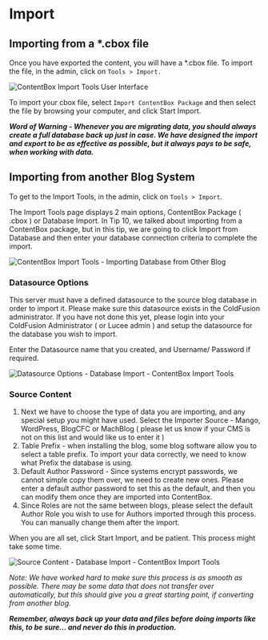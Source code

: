 # Import

## Importing from a \*.cbox file

Once you have exported the content, you will have a \*.cbox file. To import the file, in the admin, click on `Tools > Import.`

![ContentBox Import Tools User Interface](../../../.gitbook/assets/cbcms\_import.jpg)

To import your cbox file, select `Import ContentBox Package` and then select the file by browsing your computer, and click Start Import.

_**Word of Warning - Whenever you are migrating data, you should always create a full database back up just in case. We have designed the import and export to be as effective as possible, but it always pays to be safe, when working with data.**_

## Importing from another Blog System

To get to the Import Tools, in the admin, click on `Tools > Import`.

The Import Tools page displays 2 main options, ContentBox Package ( .cbox ) or Database Import. In Tip 10, we talked about importing from a ContentBox package, but in this tip, we are going to click Import from Database and then enter your database connection criteria to complete the import.

![ContentBox Import Tools - Importing Database from Other Blog](../../../.gitbook/assets/cbcms\_migrate\_1.jpg)

### Datasource Options

This server must have a defined datasource to the source blog database in order to import it. Please make sure this datasource exists in the ColdFusion administrator. If you have not done this yet, please login into your ColdFusion Administrator ( or Lucee admin ) and setup the datasource for the database you wish to import.

Enter the Datasource name that you created, and Username/ Password if required.

![Datasource Options - Database Import - ContentBox Import Tools](../../../.gitbook/assets/cbcms\_migrate\_2.jpg)

### Source Content

1. Next we have to choose the type of data you are importing, and any special setup you might have used. Select the Importer Source - Mango, WordPress, BlogCFC or MachBlog ( please let us know if your CMS is not on this list and would like us to enter it )
2. Table Prefix - when installing the blog, some blog software allow you to select a table prefix. To import your data correctly, we need to know what Prefix the database is using.
3. Default Author Password - Since systems encrypt passwords, we cannot simple copy them over, we need to create new ones. Please enter a default author password to set this as the default, and then you can modify them once they are imported into ContentBox.
4. Since Roles are not the same between blogs, please select the default Author Role you wish to use for Authors imported through this process. You can manually change them after the import.

When you are all set, click Start Import, and be patient. This process might take some time.

![Source Content - Database Import - ContentBox Import Tools](../../../.gitbook/assets/cbcms\_migrate\_3.jpg)

_Note: We have worked hard to make sure this process is as smooth as possible. There may be some data that does not transfer over automatically, but this should give you a great starting point, if converting from another blog._

_**Remember, always back up your data and files before doing imports like this, to be sure… and never do this in production.**_
